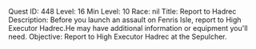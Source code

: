 Quest ID: 448
Level: 16
Min Level: 10
Race: nil
Title: Report to Hadrec
Description: Before you launch an assault on Fenris Isle, report to High Executor Hadrec.He may have additional information or equipment you'll need.
Objective: Report to High Executor Hadrec at the Sepulcher.
